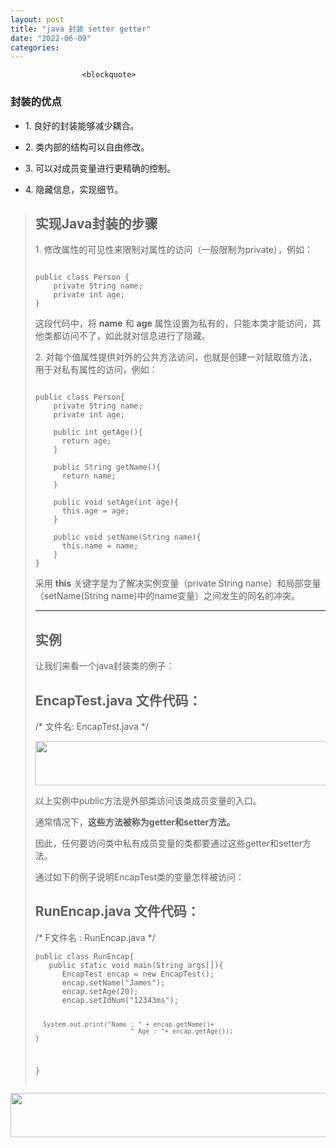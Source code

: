 ```yaml
---
layout: post
title: "java 封装 setter getter"
date: "2022-06-09"
categories: 
---
```


                    <blockquote> 
 <h3>封装的优点</h3> 
 <ul>
<li> <p>1. 良好的封装能够减少耦合。</p> </li>
<li> <p>2. 类内部的结构可以自由修改。</p> </li>
<li> <p>3. 可以对成员变量进行更精确的控制。</p> </li>
<li> <p>4. 隐藏信息，实现细节。</p> </li>
</ul>
</blockquote> 
<blockquote> 
 <h2>实现Java封装的步骤</h2> 
 <p>1. 修改属性的可见性来限制对属性的访问（一般限制为private），例如：</p> 
 <pre><code>
public class Person {
    private String name;
    private int age;
}
</code></pre> 
 <p>这段代码中，将 <strong>name</strong> 和 <strong>age</strong> 属性设置为私有的，只能本类才能访问，其他类都访问不了，如此就对信息进行了隐藏。</p> 
 <p>2. 对每个值属性提供对外的公共方法访问，也就是创建一对赋取值方法，用于对私有属性的访问，例如：</p> 
 <pre><code>
public class Person{
    private String name;
    private int age;
​
    public int getAge(){
      return age;
    }
​
    public String getName(){
      return name;
    }
​
    public void setAge(int age){
      this.age = age;
    }
​
    public void setName(String name){
      this.name = name;
    }
}
</code></pre> 
 <p>采用 <strong>this</strong> 关键字是为了解决实例变量（private String name）和局部变量（setName(String name)中的name变量）之间发生的同名的冲突。</p> 
 <hr>
 <h2>实例</h2> 
 <p>让我们来看一个java封装类的例子：</p> 
 <h2>EncapTest.java 文件代码：</h2> 
 <p>/* 文件名: EncapTest.java */</p> 
 <img alt="" height="71" src="https://img-blog.csdnimg.cn/72bfc88c72674210b9f7c51a5b0965c4.png" width="595">
 <p></p> 
 <p>以上实例中public方法是外部类访问该类成员变量的入口。</p> 
 <p>通常情况下，<strong>这些方法被称为getter和setter方法。</strong></p> 
 <p>因此，任何要访问类中私有成员变量的类都要通过这些getter和setter方法。</p> 
 <p>通过如下的例子说明EncapTest类的变量怎样被访问：</p> 
 <h2>RunEncap.java 文件代码：</h2> 
 <p>/* F文件名 : RunEncap.java */</p> 
 <pre><code>public class RunEncap{
   public static void main(String args[]){
      EncapTest encap = new EncapTest();
      encap.setName("James");
      encap.setAge(20);
      encap.setIdNum("12343ms");
 
      System.out.print("Name : " + encap.getName()+ 
                             " Age : "+ encap.getAge());
    }
}</code></pre> 
 <p></p> 
</blockquote> 
<p><img alt="" height="71" src="https://img-blog.csdnimg.cn/e8460fff4b3f4a64a0b307ebf9904901.png" width="595"> </p> 
<p> </p>
                
